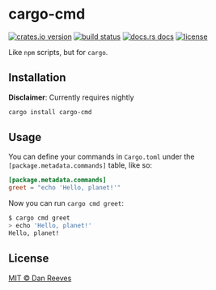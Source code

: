 # cargo-cmd

[![crates.io version][1]][2]
[![build status][3]][4]
[![docs.rs docs][5]][6]
[![license][7]][8]

Like `npm` scripts, but for `cargo`.

## Installation

**Disclaimer**: Currently requires nightly

```sh
cargo install cargo-cmd
```

## Usage

You can define your commands in `Cargo.toml` under the `[package.metadata.commands]` table, like so:

```toml
[package.metadata.commands]
greet = "echo 'Hello, planet!'"
```

Now you can run `cargo cmd greet`:

```sh
$ cargo cmd greet
> echo 'Hello, planet!'
Hello, planet!
```

## License
[MIT © Dan Reeves](./LICENSE)



[1]: https://img.shields.io/crates/v/cargo-cmd.svg?style=flat-square
[2]: https://crates.io/crates/cargo-cmd
[3]: https://img.shields.io/travis/danreeves/cargo-cmd.svg?style=flat-square
[4]: https://travis-ci.org/danreeves/cargo-cmd
[5]: https://img.shields.io/badge/docs-latest-blue.svg?style=flat-square
[6]: https://docs.rs/crate/cargo-cmd
[7]: https://img.shields.io/crates/l/cargo-cmd.svg?style=flat-square
[8]: ./LICENSE

